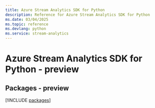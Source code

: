 ```yaml
---
title: Azure Stream Analytics SDK for Python
description: Reference for Azure Stream Analytics SDK for Python
ms.date: 03/04/2025
ms.topic: reference
ms.devlang: python
ms.service: stream-analytics
---
```

# Azure Stream Analytics SDK for Python - preview
## Packages - preview
[!INCLUDE [packages](stream-analytics-index.md)]